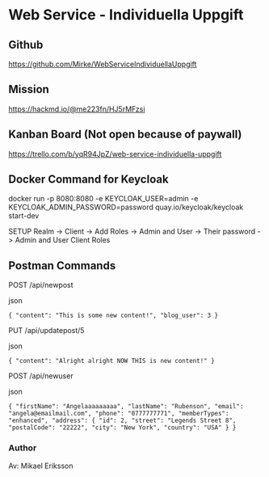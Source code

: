 # Web Service - Individuella Uppgift

## Github

https://github.com/Mirke/WebServiceIndividuellaUppgift

## Mission 

https://hackmd.io/@me223fn/HJ5rMFzsi

## Kanban Board (Not open because of paywall)

https://trello.com/b/yqR94JpZ/web-service-individuella-uppgift


## Docker Command for Keycloak

docker run -p 8080:8080 -e KEYCLOAK_USER=admin -e KEYCLOAK_ADMIN_PASSWORD=password quay.io/keycloak/keycloak start-dev

SETUP Realm -> Client -> Add Roles -> Admin and User -> Their password -> Admin and User Client Roles 

## Postman Commands

POST /api/newpost

json

``{
"content": "This is some new content!",
"blog_user": 3
}``

PUT /api/updatepost/5

json

``{
"content": "Alright alright NOW THIS is new content!"
}``

POST /api/newuser

json

``{
"firstName": "Angelaaaaaaaaa",
"lastName": "Rubenson",
"email": "angela@emailmail.com",
"phone": "0777777771",
"memberTypes": "enhanced",
"address": {
"id": 2,
"street": "Legends Street 8",
"postalCode": "22222",
"city": "New York",
"country": "USA"
}
}``

### Author
Av: Mikael Eriksson
